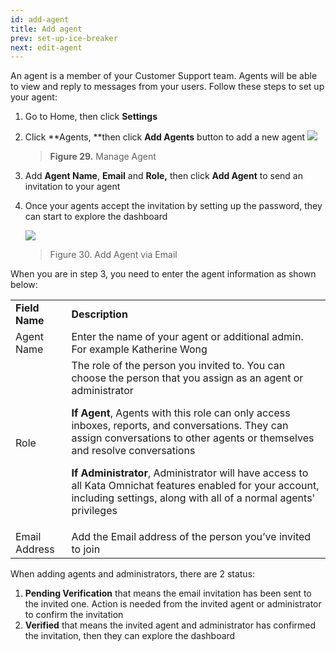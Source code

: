 ```yaml
---
id: add-agent
title: Add agent
prev: set-up-ice-breaker
next: edit-agent
---
```


An agent is a member of your Customer Support team. Agents will be able to view and reply to messages from your users. Follow these steps to set up your agent:

1. Go to Home, then click **Settings**
2. Click **Agents, **then click **Add Agents** button to add a new agent
   ![](https://lh3.googleusercontent.com/QgSmCSgPgXJbU_xq59aQ7Dyu8cbAlKDbWfrwhnfRwvUoOKYco840SWec9oyFgYFyC4dBu2WeNW0TQ5YMXKHFznQ3JvmOiYxt93hwsR58Le_yTm-zd0cXZ5xsy341s7ZMgWPufDbM)

    > **Figure 29.** Manage Agent

3. Add **Agent Name**, **Email** and **Role,** then click **Add Agent** to send an invitation to your agent
4. Once your agents accept the invitation by setting up the password, they can start to explore the dashboard

    ![](https://lh6.googleusercontent.com/xUI3U2ShV917Loee5UYjslOxNPYWyx3mBuZ7YMQ1V61jk6C6xbTczu5tda4Z1emDj_bkqYUcmxT98z-VDMT4t-wJq1NxGphtB2HYBk3FpOT8vPqJ6aHh2PsAF09W1pH5uPcpAOsp)

    > Figure 30. Add Agent via Email

When you are in step 3, you need to enter the agent information as shown below:

<table>
  <tr>
   <td><strong>Field Name</strong>
   </td>
   <td><strong>Description</strong>
   </td>
  </tr>
  <tr>
   <td>Agent Name
   </td>
   <td>Enter the name of your agent or additional admin. For example Katherine Wong
   </td>
  </tr>
  <tr>
   <td>Role
   </td>
   <td>The role of the person you invited to.  You can choose the person that you assign as an agent or administrator
<p>
<strong>If Agent</strong>, Agents with this role can only access inboxes, reports, and conversations. They can assign conversations to other agents or themselves and resolve conversations
<p>
<strong>If Administrator</strong>, Administrator will have access to all Kata Omnichat features enabled for your account, including settings, along with all of a normal agents' privileges
   </td>
  </tr>
  <tr>
   <td>Email Address
   </td>
   <td>Add the Email address of the person you’ve invited to join
   </td>
  </tr>
</table>

When adding agents and administrators, there are 2 status:

1. **Pending Verification** that means the email invitation has been sent to the invited one. Action is needed from the invited agent or administrator to confirm the invitation
2. **Verified** that means the invited agent and administrator has confirmed the invitation, then they can explore the dashboard
